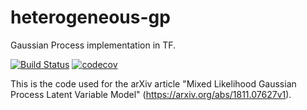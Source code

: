 # heterogeneous-gp

Gaussian Process implementation in TF.

[![Build Status](https://travis-ci.com/samuelmurray/heterogeneous-gp.svg?token=metTeQBqcky3teaepvwx&branch=master)](https://travis-ci.com/samuelmurray/heterogeneous-gp) [![codecov](https://codecov.io/gh/samuelmurray/heterogeneous-gp/branch/master/graph/badge.svg?token=AXND0ebxvn)](https://codecov.io/gh/samuelmurray/heterogeneous-gp)

This is the code used for the arXiv article "Mixed Likelihood Gaussian Process Latent Variable Model" (https://arxiv.org/abs/1811.07627v1).
